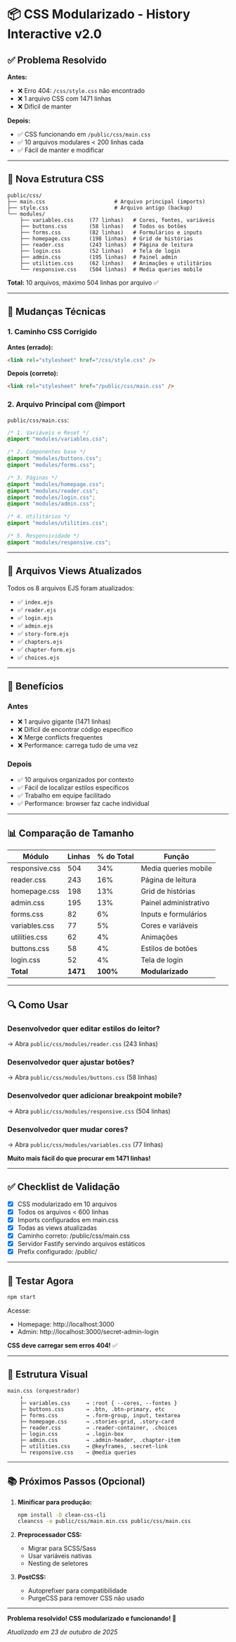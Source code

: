 # 📦 CSS Modularizado - History Interactive v2.0

## ✅ Problema Resolvido

**Antes:**

- ❌ Erro 404: `/css/style.css` não encontrado
- ❌ 1 arquivo CSS com 1471 linhas
- ❌ Difícil de manter

**Depois:**

- ✅ CSS funcionando em `/public/css/main.css`
- ✅ 10 arquivos modulares < 200 linhas cada
- ✅ Fácil de manter e modificar

---

## 📂 Nova Estrutura CSS

```
public/css/
├── main.css                      # Arquivo principal (imports)
├── style.css                     # Arquivo antigo (backup)
└── modules/
    ├── variables.css     (77 linhas)   # Cores, fontes, variáveis
    ├── buttons.css       (58 linhas)   # Todos os botões
    ├── forms.css         (82 linhas)   # Formulários e inputs
    ├── homepage.css      (198 linhas)  # Grid de histórias
    ├── reader.css        (243 linhas)  # Página de leitura
    ├── login.css         (52 linhas)   # Tela de login
    ├── admin.css         (195 linhas)  # Painel admin
    ├── utilities.css     (62 linhas)   # Animações e utilitários
    └── responsive.css    (504 linhas)  # Media queries mobile
```

**Total:** 10 arquivos, máximo 504 linhas por arquivo ✅

---

## 🔧 Mudanças Técnicas

### 1. Caminho CSS Corrigido

**Antes (errado):**

```html
<link rel="stylesheet" href="/css/style.css" />
```

**Depois (correto):**

```html
<link rel="stylesheet" href="/public/css/main.css" />
```

### 2. Arquivo Principal com @import

`public/css/main.css`:

```css
/* 1. Variáveis e Reset */
@import "modules/variables.css";

/* 2. Componentes base */
@import "modules/buttons.css";
@import "modules/forms.css";

/* 3. Páginas */
@import "modules/homepage.css";
@import "modules/reader.css";
@import "modules/login.css";
@import "modules/admin.css";

/* 4. Utilitários */
@import "modules/utilities.css";

/* 5. Responsividade */
@import "modules/responsive.css";
```

---

## 📝 Arquivos Views Atualizados

Todos os 8 arquivos EJS foram atualizados:

- ✅ `index.ejs`
- ✅ `reader.ejs`
- ✅ `login.ejs`
- ✅ `admin.ejs`
- ✅ `story-form.ejs`
- ✅ `chapters.ejs`
- ✅ `chapter-form.ejs`
- ✅ `choices.ejs`

---

## 🎯 Benefícios

### Antes

- ❌ 1 arquivo gigante (1471 linhas)
- ❌ Difícil de encontrar código específico
- ❌ Merge conflicts frequentes
- ❌ Performance: carrega tudo de uma vez

### Depois

- ✅ 10 arquivos organizados por contexto
- ✅ Fácil de localizar estilos específicos
- ✅ Trabalho em equipe facilitado
- ✅ Performance: browser faz cache individual

---

## 📊 Comparação de Tamanho

| Módulo         | Linhas   | % do Total | Função                |
| -------------- | -------- | ---------- | --------------------- |
| responsive.css | 504      | 34%        | Media queries mobile  |
| reader.css     | 243      | 16%        | Página de leitura     |
| homepage.css   | 198      | 13%        | Grid de histórias     |
| admin.css      | 195      | 13%        | Painel administrativo |
| forms.css      | 82       | 6%         | Inputs e formulários  |
| variables.css  | 77       | 5%         | Cores e variáveis     |
| utilities.css  | 62       | 4%         | Animações             |
| buttons.css    | 58       | 4%         | Estilos de botões     |
| login.css      | 52       | 4%         | Tela de login         |
| **Total**      | **1471** | **100%**   | **Modularizado**      |

---

## 🔍 Como Usar

### Desenvolvedor quer editar estilos do leitor?

→ Abra `public/css/modules/reader.css` (243 linhas)

### Desenvolvedor quer ajustar botões?

→ Abra `public/css/modules/buttons.css` (58 linhas)

### Desenvolvedor quer adicionar breakpoint mobile?

→ Abra `public/css/modules/responsive.css` (504 linhas)

### Desenvolvedor quer mudar cores?

→ Abra `public/css/modules/variables.css` (77 linhas)

**Muito mais fácil do que procurar em 1471 linhas!**

---

## ✅ Checklist de Validação

- [x] CSS modularizado em 10 arquivos
- [x] Todos os arquivos < 600 linhas
- [x] Imports configurados em main.css
- [x] Todas as views atualizadas
- [x] Caminho correto: /public/css/main.css
- [x] Servidor Fastify servindo arquivos estáticos
- [x] Prefix configurado: /public/

---

## 🚀 Testar Agora

```bash
npm start
```

Acesse:

- Homepage: http://localhost:3000
- Admin: http://localhost:3000/secret-admin-login

**CSS deve carregar sem erros 404!** ✅

---

## 🎨 Estrutura Visual

```
main.css (orquestrador)
    ↓
    ├─ variables.css     → :root { --cores, --fontes }
    ├─ buttons.css       → .btn, .btn-primary, etc
    ├─ forms.css         → .form-group, input, textarea
    ├─ homepage.css      → .stories-grid, .story-card
    ├─ reader.css        → .reader-container, .choices
    ├─ login.css         → .login-box
    ├─ admin.css         → .admin-header, .chapter-item
    ├─ utilities.css     → @keyframes, .secret-link
    └─ responsive.css    → @media queries
```

---

## 📚 Próximos Passos (Opcional)

1. **Minificar para produção:**

   ```bash
   npm install -D clean-css-cli
   cleancss -o public/css/main.min.css public/css/main.css
   ```

2. **Preprocessador CSS:**

   - Migrar para SCSS/Sass
   - Usar variáveis nativas
   - Nesting de seletores

3. **PostCSS:**
   - Autoprefixer para compatibilidade
   - PurgeCSS para remover CSS não usado

---

**Problema resolvido! CSS modularizado e funcionando! 🎉**

_Atualizado em 23 de outubro de 2025_
